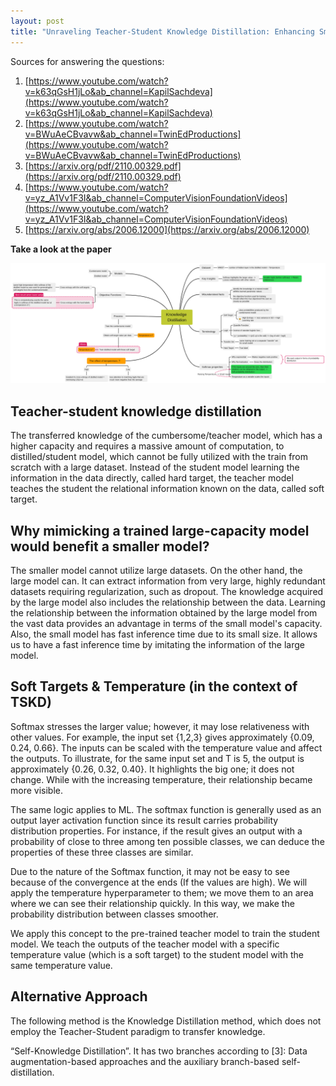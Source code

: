 ```yaml
---
layout: post
title: "Unraveling Teacher-Student Knowledge Distillation: Enhancing Small Model Performance"
---
```

Sources for answering the questions:

1. [https://www.youtube.com/watch?v=k63qGsH1jLo&ab_channel=KapilSachdeva](https://www.youtube.com/watch?v=k63qGsH1jLo&ab_channel=KapilSachdeva)
2. [https://www.youtube.com/watch?v=BWuAeCBvavw&ab_channel=TwinEdProductions](https://www.youtube.com/watch?v=BWuAeCBvavw&ab_channel=TwinEdProductions)
3. [https://arxiv.org/pdf/2110.00329.pdf](https://arxiv.org/pdf/2110.00329.pdf)
4. [https://www.youtube.com/watch?v=yz_A1Vv1F3I&ab_channel=ComputerVisionFoundationVideos](https://www.youtube.com/watch?v=yz_A1Vv1F3I&ab_channel=ComputerVisionFoundationVideos)
5. [https://arxiv.org/abs/2006.12000](https://arxiv.org/abs/2006.12000)

**Take a look at the paper**

![alt-text](./2023-06-18/Lit_Rev-Knowledge_Distillation.png)

## Teacher-student knowledge distillation

The transferred knowledge of the cumbersome/teacher model, which has a higher capacity and requires a massive amount of computation, to distilled/student model, which cannot be fully utilized with the train from scratch with a large dataset. Instead of the student model learning the information in the data directly, called hard target, the teacher model teaches the student the relational information known on the data, called soft target.

## W**hy mimicking a trained large-capacity model would benefit a smaller model?**

The smaller model cannot utilize large datasets. On the other hand, the large model can. It can extract information from very large, highly redundant datasets requiring regularization, such as dropout. The knowledge acquired by the large model also includes the relationship between the data. Learning the relationship between the information obtained by the large model from the vast data provides an advantage in terms of the small model's capacity. Also, the small model has fast inference time due to its small size. It allows us to have a fast inference time by imitating the information of the large model.

## S**oft Targets & Temperature (in the context of TSKD)**

Softmax stresses the larger value; however, it may lose relativeness with other values. For example, the input set {1,2,3} gives approximately {0.09, 0.24, 0.66}. The inputs can be scaled with the temperature value and affect the outputs. To illustrate, for the same input set and T is 5, the output is approximately {0.26, 0.32, 0.40}. It highlights the big one; it does not change. While with the increasing temperature, their relationship became more visible.

The same logic applies to ML. The softmax function is generally used as an output layer activation function since its result carries probability distribution properties. For instance, if the result gives an output with a probability of close to three among ten possible classes, we can deduce the properties of these three classes are similar.

Due to the nature of the Softmax function, it may not be easy to see because of the convergence at the ends (If the values are high). We will apply the temperature hyperparameter to them; we move them to an area where we can see their relationship quickly. In this way, we make the probability distribution between classes smoother.

We apply this concept to the pre-trained teacher model to train the student model. We teach the outputs of the teacher model with a specific temperature value (which is a soft target)  to the student model with the same temperature value.

## Alternative Approach

The following method is the Knowledge Distillation method, which does not employ the Teacher-Student paradigm to transfer knowledge.

“Self-Knowledge Distillation”. It has two branches according to [3]: Data augmentation-based approaches and the auxiliary branch-based self-distillation.